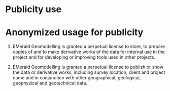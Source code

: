 # Publicity use

# Anonymized usage for publicity 

1. EMerald Geomodelling is granted a perpetual license to store, to prepare copies of and to make derivative works of the data
for internal use in the project and for developing or improving tools used in other projects.

2. EMerald Geomodelling is granted a perpetual license to publish or show the data or derivative works, including survey location, client and project name
and in conjunction with other geographical, geological, geophysical and geotechnical data.
